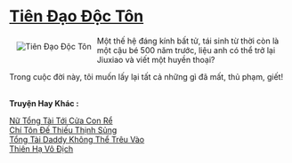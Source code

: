 <a href="https://truyentiki.com/tien-dao-doc-ton.33646/" title="Tiên Đạo Độc Tôn"><h1>Tiên Đạo Độc Tôn</h1></a><div style="display:table"><img align="right" style="float: left; padding: 10px;" src="https://truyentiki.com/a/img/str/src/tien-dao-doc-ton-1591155596.jpg" alt="Tiên Đạo Độc Tôn">Một thế hệ đáng kính bất tử, tái sinh từ thời còn là một cậu bé 500 năm trước, liệu anh có thể trở lại Jiuxiao và viết một huyền thoại? <p></p> Trong cuộc đời này, tôi muốn lấy lại tất cả những gì đã mất, thủ phạm, giết!</div><p><br><b>Truyện Hay Khác :</b></p><a href="https://truyentiki.com/nu-tong-tai-toi-cua-con-re.33645/" alt="Nữ Tổng Tài Tới Cửa Con Rể">Nữ Tổng Tài Tới Cửa Con Rể</a><br/><a href="https://github.com/nownovels/top500/tree/master/truyenhay/33489/" alt="Chí Tôn Đế Thiếu Thịnh Sủng">Chí Tôn Đế Thiếu Thịnh Sủng</a><br/><a href="https://truyentiki.wordpress.com/2020/06/08/tong-tai-daddy-khong-the-treu-vao/" alt="Tổng Tài Daddy Không Thể Trêu Vào">Tổng Tài Daddy Không Thể Trêu Vào</a><br/><a href="https://github.com/nownovels/top500/tree/master/truyenhay/33736/" alt="Thiên Hạ Vô Địch">Thiên Hạ Vô Địch</a><br/>